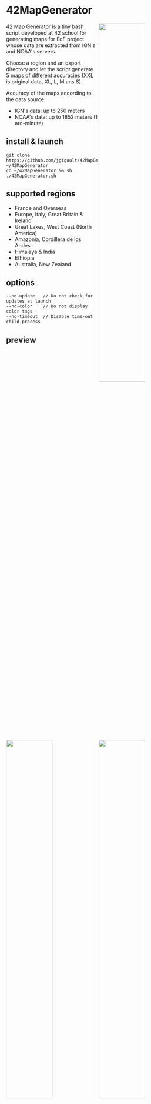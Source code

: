 # 42MapGenerator

<img src="http://i.imgur.com/RLfUrZc.png" align="right" width="50%" />42 Map Generator is a tiny bash script developed at 42 school for generating maps for FdF project whose data are extracted from IGN's and NOAA's servers.

Choose a region and an export directory and let the script generate 5 maps of different accuracies (XXL is original data, XL, L, M ans S).

Accuracy of the maps according to the data source:
* IGN's data: up to 250 meters
* NOAA's data: up to 1852 meters (1 arc-minute)

## install & launch
	git clone https://github.com/jgigault/42MapGenerator ~/42MapGenerator
	cd ~/42MapGenerator && sh ./42MapGenerator.sh

## supported regions
* France and Overseas
* Europe, Italy, Great Britain & Ireland
* Great Lakes, West Coast (North America)
* Amazonia, Cordillera de los Andes
* Himalaya & India
* Ethiopia
* Australia, New Zealand

## options
	--no-update   // Do not check for updates at launch
	--no-color    // Do not display color tags
	--no-timeout  // Disable time-out child process

## preview
<img src="http://i.imgur.com/uO6Egii.png?1" width="50%" /><img src="http://i.imgur.com/v5uApWX.png" width="50%" /><img src="http://i.imgur.com/pkOpXLX.png" width="50%" /><img src="http://i.imgur.com/n3K2lh4.png" width="50%" />

## credits
* BD ALTI® - IGN (http://professionnels.ign.fr/bdalti)
* ETOPO1 - NGDC Grid Extraction Tool - NOAA (http://maps.ngdc.noaa.gov/viewers/wcs-client/)